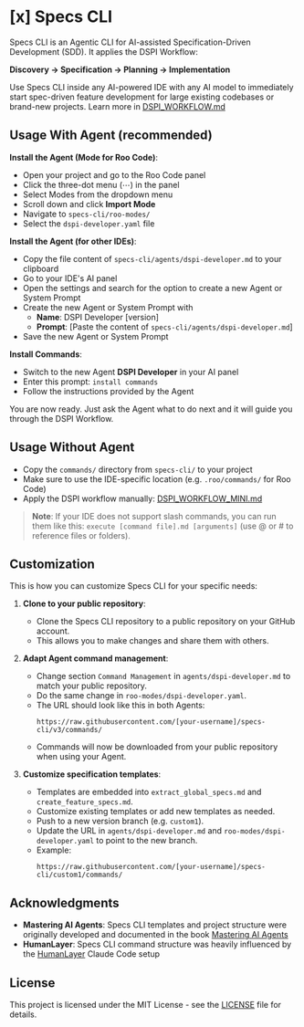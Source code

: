 # [x] Specs CLI

Specs CLI is an Agentic CLI for AI-assisted Specification-Driven Development (SDD). It applies the DSPI Workflow:

**Discovery → Specification → Planning → Implementation**

Use Specs CLI inside any AI-powered IDE with any AI model to immediately start spec-driven feature development for large existing codebases or brand-new projects. Learn more in [DSPI_WORKFLOW.md](DSPI_WORKFLOW.md)

## Usage With Agent (recommended)

**Install the Agent (Mode for Roo Code)**:
- Open your project and go to the Roo Code panel
- Click the three-dot menu (⋯) in the panel
- Select Modes from the dropdown menu
- Scroll down and click **Import Mode**
- Navigate to `specs-cli/roo-modes/`
- Select the `dspi-developer.yaml` file

**Install the Agent (for other IDEs)**:
- Copy the file content of `specs-cli/agents/dspi-developer.md` to your clipboard
- Go to your IDE's AI panel
- Open the settings and search for the option to create a new Agent or System Prompt
- Create the new Agent or System Prompt with
    - **Name**: DSPI Developer [version]
    - **Prompt**: [Paste the content of `specs-cli/agents/dspi-developer.md`]
- Save the new Agent or System Prompt

**Install Commands**:
- Switch to the new Agent **DSPI Developer** in your AI panel
- Enter this prompt: `install commands`
- Follow the instructions provided by the Agent

You are now ready. Just ask the Agent what to do next and it will guide you through the DSPI Workflow.

## Usage Without Agent

- Copy the `commands/` directory from `specs-cli/` to your project
- Make sure to use the IDE-specific location (e.g. `.roo/commands/` for Roo Code)
- Apply the DSPI workflow manually: [DSPI_WORKFLOW_MINI.md](DSPI_WORKFLOW_MINI.md)

> **Note**: If your IDE does not support slash commands, you can run them like this: `execute [command file].md [arguments]` (use @ or # to reference files or folders).

## Customization

This is how you can customize Specs CLI for your specific needs:

1. **Clone to your public repository**:
    - Clone the Specs CLI repository to a public repository on your GitHub account.
    - This allows you to make changes and share them with others.

2. **Adapt Agent command management**:
    - Change section `Command Management` in `agents/dspi-developer.md` to match your public repository.
    - Do the same change in `roo-modes/dspi-developer.yaml`.
    - The URL should look like this in both Agents:
        ```
        https://raw.githubusercontent.com/[your-username]/specs-cli/v3/commands/
        ```
    - Commands will now be downloaded from your public repository when using your Agent.

3. **Customize specification templates**:
    - Templates are embedded into `extract_global_specs.md` and `create_feature_specs.md`.
    - Customize existing templates or add new templates as needed.
    - Push to a new version branch (e.g. `custom1`).
    - Update the URL in `agents/dspi-developer.md` and `roo-modes/dspi-developer.yaml` to point to the new branch.
    - Example:
        ```
        https://raw.githubusercontent.com/[your-username]/specs-cli/custom1/commands/
        ```

## Acknowledgments

- **Mastering AI Agents**: Specs CLI templates and project structure were originally developed and documented in the book [Mastering AI Agents](https://mastering-ai-agents.com)
- **HumanLayer**: Specs CLI command structure was heavily influenced by the [HumanLayer](https://www.humanlayer.dev) Claude Code setup

## License

This project is licensed under the MIT License - see the [LICENSE](LICENSE) file for details.